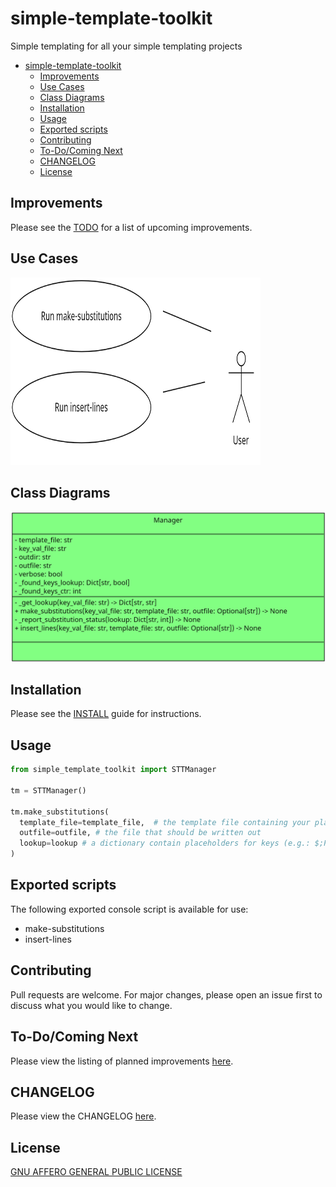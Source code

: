 # simple-template-toolkit

Simple templating for all your simple templating projects

- [simple-template-toolkit](#simple-template-toolkit)
  - [Improvements](#improvements)
  - [Use Cases](#use-cases)
  - [Class Diagrams](#class-diagrams)
  - [Installation](#installation)
  - [Usage](#usage)
  - [Exported scripts](#exported-scripts)
  - [Contributing](#contributing)
  - [To-Do/Coming Next](#to-docoming-next)
  - [CHANGELOG](#changelog)
  - [License](#license)



## Improvements

Please see the [TODO](docs/TODO.md) for a list of upcoming improvements.


## Use Cases

<img src="use_cases.png" width="400" height="300" alt="Use Cases diagram">


## Class Diagrams

![class diagrams](class_diagram.png)

## Installation

Please see the [INSTALL](docs/INSTALL.md) guide for instructions.

## Usage


```python
from simple_template_toolkit import STTManager

tm = STTManager()

tm.make_substitutions(
  template_file=template_file,  # the template file containing your placeholder keys (e.g.: $;PARAM1$;)
  outfile=outfile, # the file that should be written out
  lookup=lookup # a dictionary contain placeholders for keys (e.g.: $;PARAM1$;) and corresponding values (e.g.: xyz) replace with
)
```

## Exported scripts

The following exported console script is available for use:

- make-substitutions
- insert-lines

## Contributing

Pull requests are welcome. For major changes, please open an issue first
to discuss what you would like to change.

## To-Do/Coming Next

Please view the listing of planned improvements [here](docs/TODO.md).

## CHANGELOG

Please view the CHANGELOG [here](docs/CHANGELOG.md).

## License

[GNU AFFERO GENERAL PUBLIC LICENSE](docs/LICENSE)
